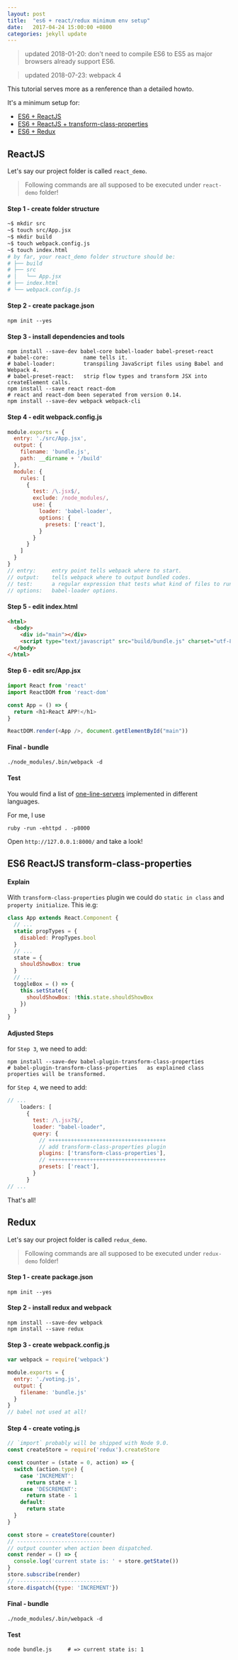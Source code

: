 ```yaml
---
layout: post
title:  "es6 + react/redux minimum env setup"
date:   2017-04-24 15:00:00 +0800
categories: jekyll update
---
```


> updated 2018-01-20: don't need to compile ES6 to ES5 as major browsers already support ES6.

> updated 2018-07-23: webpack 4

This tutorial serves more as a renference than a detailed howto.

It's a minimum setup for:

  - [ES6 + ReactJS](#reactjs)
  - [ES6 + ReactJS + transform-class-properties](#es6-reactjs-transform-class-properties)
  - [ES6 + Redux](#redux)

## ReactJS

Let's say our project folder is called `react_demo`.

> Following commands are all supposed to be executed under `react-demo` folder!

#### Step 1 - create folder structure

```bash
~$ mkdir src
~$ touch src/App.jsx
~$ mkdir build
~$ touch webpack.config.js
~$ touch index.html
# by far, your react_demo folder structure should be:
# ├── build
# ├── src
# │   └── App.jsx
# ├── index.html
# └── webpack.config.js
```

#### Step 2 - create package.json

```shell
npm init --yes
```

#### Step 3 - install dependencies and tools

```shell
npm install --save-dev babel-core babel-loader babel-preset-react
# babel-core:           name tells it.
# babel-loader:         transpiling JavaScript files using Babel and Webpack 4.
# babel-preset-react:   strip flow types and transform JSX into createElement calls.
npm install --save react react-dom
# react and react-dom been seperated from version 0.14.
npm install --save-dev webpack webpack-cli
```

#### Step 4 - edit webpack.config.js

```js
module.exports = {
  entry: './src/App.jsx',
  output: {
    filename: 'bundle.js',
    path: __dirname + '/build'
  },
  module: {
    rules: [
      {
        test: /\.jsx$/,
        exclude: /node_modules/,
        use: {
          loader: 'babel-loader',
          options: {
            presets: ['react'],
          }
        }
      }
    ]
  }
}
// entry:     entry point tells webpack where to start.
// output:    tells webpack where to output bundled codes.
// test:      a regular expression that tests what kind of files to run through this loader
// options:   babel-loader options.
```

#### Step 5 - edit index.html

```html
<html>
  <body>
    <div id="main"></div>
    <script type="text/javascript" src="build/bundle.js" charset="utf-8"></script>
  </body>
</html>
```

#### Step 6 - edit src/App.jsx

```javascript
import React from 'react'
import ReactDOM from 'react-dom'

const App = () => {
  return <h1>React APP!</h1>
}

ReactDOM.render(<App />, document.getElementById("main"))
```

#### Final - bundle

```shell
./node_modules/.bin/webpack -d
```

#### Test

You would find a list of [one-line-servers](https://gist.github.com/willurd/5720255) implemented in different languages.

For me, I use

    ruby -run -ehttpd . -p8000

Open `http://127.0.0.1:8000/` and take a look!


## ES6 ReactJS transform-class-properties

#### Explain

With `transform-class-properties` plugin we could do `static in class` and `property initialize`. This ie.g:

```javascript
class App extends React.Component {
  // ...
  static propTypes = {
    disabled: PropTypes.bool
  }
  // ...
  state = {
    shouldShowBox: true
  }
  // ...
  toggleBox = () => {
    this.setState({
      shouldShowBox: !this.state.shouldShowBox
    })
  }
}
```

#### Adjusted Steps

for `Step 3`, we need to add:

```shell
npm install --save-dev babel-plugin-transform-class-properties
# babel-plugin-transform-class-properties   as explained class properties will be transformed.
```

for `Step 4`, we need to add:

```javascript
// ...
    loaders: [
      {
        test: /\.jsx?$/,
        loader: "babel-loader",
        query: {
          // +++++++++++++++++++++++++++++++++++++
          // add transform-class-properties plugin
          plugins: ['transform-class-properties'],
          // +++++++++++++++++++++++++++++++++++++
          presets: ['react'],
        }
      }
// ...
```

That's all!



## Redux

Let's say our project folder is called `redux_demo`.

> Following commands are all supposed to be executed under `redux-demo` folder!

#### Step 1 - create package.json

```shell
npm init --yes
```

#### Step 2 - install redux and webpack

```shell
npm install --save-dev webpack
npm install --save redux
```

#### Step 3 - create webpack.config.js

```javascript
var webpack = require('webpack')

module.exports = {
  entry: './voting.js',
  output: {
    filename: 'bundle.js'
  }
}
// babel not used at all!
```

#### Step 4 - create voting.js

```javascript
// `import` probably will be shipped with Node 9.0.
const createStore = require('redux').createStore

const counter = (state = 0, action) => {
  switch (action.type) {
    case 'INCREMENT':
      return state + 1
    case 'DESCREMENT':
      return state - 1
    default:
      return state
  }
}

const store = createStore(counter)
// ---------------------------
// output counter when action been dispatched.
const render = () => {
  console.log('current state is: ' + store.getState())
}
store.subscribe(render)
// ---------------------------
store.dispatch({type: 'INCREMENT'})
```

#### Final - bundle

```shell
./node_modules/.bin/webpack -d
```

#### Test

```shell
node bundle.js     # => current state is: 1
```